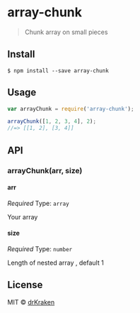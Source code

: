# array-chunk

> Chunk array on small pieces


## Install

```
$ npm install --save array-chunk
```


## Usage

```js
var arrayChunk = require('array-chunk');

arrayChunk([1, 2, 3, 4], 2);
//=> [[1, 2], [3, 4]]
```


## API

### arrayChunk(arr, size)

#### arr

*Required*
Type: `array`

Your array

#### size

*Required*
Type: `number`

Length of nested array , default 1


## License

MIT © [drKraken](http://drkraken.github.io)
